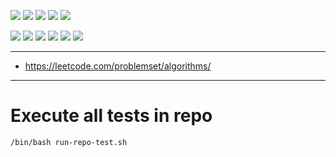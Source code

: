![](https://img.shields.io/badge/language-java-blue)
![](https://img.shields.io/badge/technology-javase-blue)
![](https://img.shields.io/badge/development%20year-2017-orange)
![](https://img.shields.io/badge/contributor-shijian%20su-purple)
![](https://img.shields.io/badge/license-MIT-lightgrey)

![](https://img.shields.io/github/languages/top/shijiansu/algorithm-java-leetcode)
![](https://img.shields.io/github/languages/count/shijiansu/algorithm-java-leetcode)
![](https://img.shields.io/github/languages/code-size/shijiansu/algorithm-java-leetcode)
![](https://img.shields.io/github/repo-size/shijiansu/algorithm-java-leetcode)
![](https://img.shields.io/github/last-commit/shijiansu/algorithm-java-leetcode?color=red)
![](https://github.com/shijiansu/algorithm-java-leetcode/workflows/ci%20build/badge.svg)

--------------------------------------------------------------------------------

- https://leetcode.com/problemset/algorithms/

--------------------------------------------------------------------------------

# Execute all tests in repo

`/bin/bash run-repo-test.sh`
